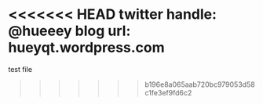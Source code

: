 <<<<<<< HEAD
twitter handle: @hueeey
blog url: hueyqt.wordpress.com
=======
test file
>>>>>>> b196e8a065aab720bc979053d58c1fe3ef9fd6c2
